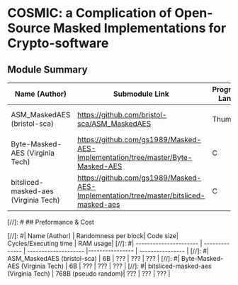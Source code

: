 # COSMIC: a Complication of Open-Source Masked Implementations for Crypto-software


## Module Summary

|     Name (Author)      | Submodule Link | Programming Language | Target Platform | Protection Scheme | Protection Order  | 
| ---------------------- | -------------- | -------------------- |---------------- |  ---------------- |  ---------------- |
| ASM_MaskedAES (bristol-sca)  | https://github.com/bristol-sca/ASM_MaskedAES| Thumb16 | ARM M0 (or above) | Boolean masking (DPABook)| 1 |
| Byte-Masked-AES (Virginia Tech)  | https://github.com/gs1989/Masked-AES-Implementation/tree/master/Byte-Masked-AES| C | Portable | Boolean masking (DPABook)| 1 |
| bitsliced-masked-aes (Virginia Tech)  | https://github.com/gs1989/Masked-AES-Implementation/tree/master/bitsliced-masked-aes| C | Portable | 1-bit ISW multiplication| 1 |



[//]: # ## Preformance \& Cost

[//]: #|     Name (Author)      | Randomness per block| Code size| Cycles/Executing time | RAM usage|
[//]: #| ---------------------- | -------------- | -------------------- |---------------- |  ---------------- |
[//]: #| ASM_MaskedAES (bristol-sca)  | 6B  | ??? | ??? | ??? |
[//]: #| Byte-Masked-AES (Virginia Tech)  | 6B | ???  | ??? | ??? | 
[//]: #| bitsliced-masked-aes (Virginia Tech)  | 768B (pseudo random)| ???  | ??? | ??? | 